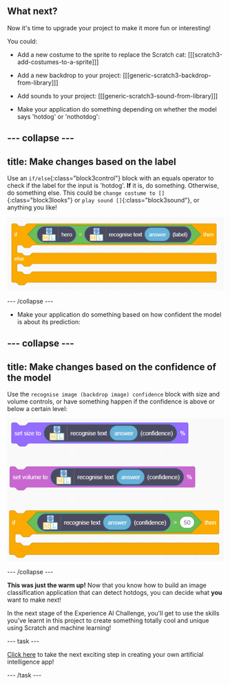 ## What next?

Now it's time to upgrade your project to make it more fun or interesting!

You could:
+ Add a new costume to the sprite to replace the Scratch cat:
[[[scratch3-add-costumes-to-a-sprite]]] 

+ Add a new backdrop to your project:
[[[generic-scratch3-backdrop-from-library]]]

+ Add sounds to your project:
[[[generic-scratch3-sound-from-library]]]

+ Make your application do something depending on whether the model says 'hotdog' or 'nothotdog':

--- collapse ---
---
title: Make changes based on the label
---

Use an `if/else`{:class="block3control"} block with an equals operator to check if the label for the input is 'hotdog'. **If** it is, do something. Otherwise, do something else. This could be `change costume to []`{:class="block3looks"} or `play sound []`{:class="block3sound"}, or anything you like!

![Image showing a yellow if/else block with a green equals operator block inside it. Inside that is a block that determines which label the model has selected based on input.](images/label_if.png)

--- /collapse ---

+ Make your application do something based on how confident the model is about its prediction:

--- collapse ---
---
title: Make changes based on the confidence of the model
---

Use the `recognise image (backdrop image) confidence` block with size and volume controls, or have something happen if the confidence is above or below a certain level:

![A list of blocks, including a set volume block, a set size block, and an if block. All have a block that determines the confidence of the model inserted into their variable ports.](images/confidence_if.png)

--- /collapse ---

**This was just the warm up!** Now that you know how to build an image classification application that can detect hotdogs, you can decide what **you** want to make next! 

In the next stage of the Experience AI Challenge, you'll get to use the skills you've learnt in this project to create something totally cool and unique using Scratch and machine learning! 

--- task ---

[Click here](https://projects.raspberrypi.org/en/projects/xai-challenge-submit/) to take the next exciting step in creating your own artificial intelligence app!

--- /task ---
